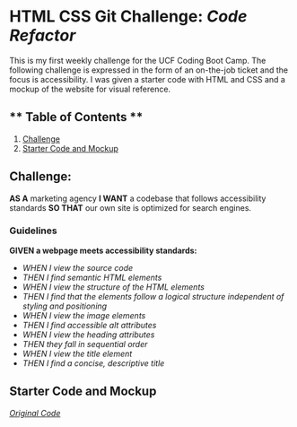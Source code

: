 # **HTML CSS Git Challenge**: *Code Refactor*
This is my first weekly challenge for the UCF Coding Boot Camp. The following challenge is expressed in the form of an on-the-job ticket and the focus is accessibility. I was given a starter code with HTML and CSS and a mockup of the website for visual reference. 

## ** Table of Contents **
1. [Challenge](./readme.md##Challenge)
2. [Starter Code and Mockup](./readme.md###)

## **Challenge:**
__AS A__ marketing agency
__I WANT__ a codebase that follows accessibility standards
__SO THAT__ our own site is optimized for search engines.

### **Guidelines** ###
__GIVEN a webpage meets accessibility standards:__

* _WHEN I view the source code_
* _THEN I find semantic HTML elements_
* _WHEN I view the structure of the HTML elements_
* _THEN I find that the elements follow a logical structure independent of styling and positioning_
* _WHEN I view the image elements_
* _THEN I find accessible alt attributes_
* _WHEN I view the heading attributes_
* _THEN they fall in sequential order_
* _WHEN I view the title element_
* _THEN I find a concise, descriptive title_

## **Starter Code and Mockup**

[*Original Code*](../assets/startercode.html)
